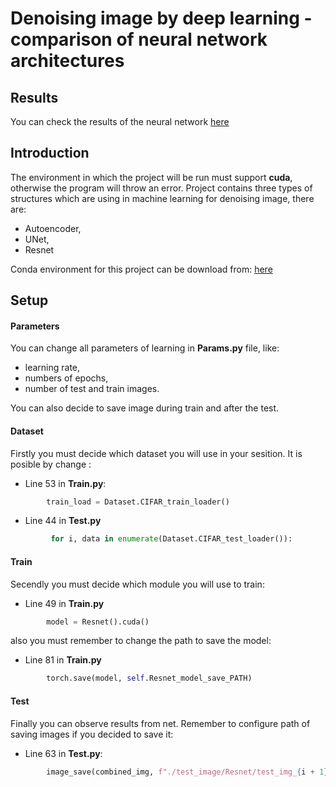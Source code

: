 # Denoising image by deep learning - comparison of neural network architectures
## Results
You can check the results of the neural network [here](https://drive.google.com/drive/folders/1xKHTo6YNhnQfV7AQ5dXH8dRgfkhEQ4xF)
## Introduction
The environment in which the project will be run must support  **cuda**, otherwise the program will throw an error.
Project contains three types of structures which are using in machine learning for denoising image, there are:
- Autoencoder,
- UNet,
- Resnet

Conda environment for this project can be download from: [here](https://drive.google.com/drive/folders/152XI1wCo6CfD2vwqND4denkJqtDSfhFG?usp=sharing "Conda environment")

## Setup
#### Parameters
You can change all parameters of learning in **Params.py** file, like:
- learning rate,
- numbers of epochs,
- number of test and train images.

You can also decide to save image during train and after the test.
#### Dataset
Firstly you must decide which dataset you will use in your sesition. It is posible by change :
- Line 53 in **Train.py**:
```python
        train_load = Dataset.CIFAR_train_loader()
```
- Line  44 in **Test.py**
```python
         for i, data in enumerate(Dataset.CIFAR_test_loader()):
```

#### Train 
Secendly you must decide which module you will use to train:
- Line 49 in **Train.py**
```python
        model = Resnet().cuda()
```

also you must remember to change the path to save the model:
- Line 81 in **Train.py**
```python
        torch.save(model, self.Resnet_model_save_PATH)
```

#### Test
Finally you can observe results from net.  Remember to configure path of saving images if you decided to save it:
- Line 63 in **Test.py**:
```python
        image_save(combined_img, f"./test_image/Resnet/test_img_{i + 1}.png")
```



